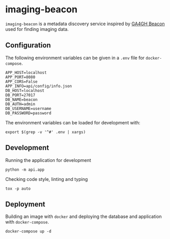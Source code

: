 # imaging-beacon
`imaging-beacon` is a metadata discovery service inspired by [GA4GH Beacon](https://beacon-project.io/) used for finding imaging data.

## Configuration
The following environment variables can be given in a `.env` file for `docker-compose`.
```
APP_HOST=localhost
APP_PORT=8080
APP_CORS=False
APP_INFO=api/config/info.json
DB_HOST=localhost
DB_PORT=27017
DB_NAME=beacon
DB_AUTH=admin
DB_USERNAME=username
DB_PASSWORD=password
```
The environment variables can be loaded for development with:
```
export $(grep -v '^#' .env | xargs)
```

## Development
Running the application for development
```
python -m api.app
```

Checking code style, linting and typing
```
tox -p auto
```

## Deployment
Building an image with `docker` and deploying the database and application with `docker-compose`.
```
docker-compose up -d
```
